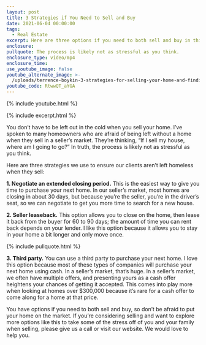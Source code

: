 ```yaml
---
layout: post
title: 3 Strategies if You Need to Sell and Buy
date: 2021-06-04 00:00:00
tags:
  - Real Estate
excerpt: Here are three options if you need to both sell and buy in this market.
enclosure:
pullquote: The process is likely not as stressful as you think.
enclosure_type: video/mp4
enclosure_time:
use_youtube_image: false
youtube_alternate_image: >-
  /uploads/terrence-boykin-3-strategies-for-selling-your-home-and-finding-a-new-one-yt.jpg
youtube_code: RtwwQT_aYGA
---
```

{% include youtube.html %}

{% include excerpt.html %}

You don’t have to be left out in the cold when you sell your home. I’ve spoken to many homeowners who are afraid of being left without a home when they sell in a seller’s market. They’re thinking, “If I sell my house, where am I going to go?” In truth, the process is likely not as stressful as you think.&nbsp;

Here are three strategies we use to ensure our clients aren’t left homeless when they sell:

**1\. Negotiate an extended closing period.** This is the easiest way to give you time to purchase your next home. In our seller’s market, most homes are closing in about 30 days, but because you’re the seller, you’re in the driver’s seat, so we can negotiate to get you more time to search for a new house.

**2\. Seller leaseback.** This option allows you to close on the home, then lease it back from the buyer for 60 to 90 days; the amount of time you can rent back depends on your lender. I like this option because it allows you to stay in your home a bit longer and only move once.&nbsp;

{% include pullquote.html %}

**3\. Third party.** You can use a third party to purchase your next home. I love this option because most of these types of companies will purchase your next home using cash. In a seller’s market, that’s huge. In a seller’s market, we often have multiple offers, and presenting yours as a cash offer heightens your chances of getting it accepted. This comes into play more when looking at homes over $300,000 because it’s rare for a cash offer to come along for a home at that price.

You have options if you need to both sell and buy, so don’t be afraid to put your home on the market. If you’re considering selling and want to explore more options like this to take some of the stress off of you and your family when selling, please give us a call or visit our website. We would love to help you.
